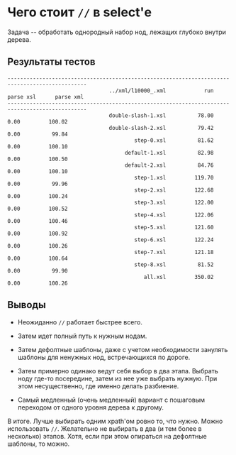Чего стоит `//` в select'е
==========================

Задача -- обработать однородный набор нод, лежащих глубоко внутри дерева.

Результаты тестов
-----------------

    -----------------------------------------------------------------------------------------------
                                    ../xml/l10000_.xml            run      parse xsl      parse xml
    -----------------------------------------------------------------------------------------------
                                    double-slash-1.xsl          78.00           0.00         100.02
                                    double-slash-2.xsl          79.42           0.00          99.84
                                            step-0.xsl          81.62           0.00         100.10
                                         default-1.xsl          82.98           0.00         100.50
                                         default-2.xsl          84.76           0.00         100.10
                                            step-1.xsl         119.70           0.00          99.96
                                            step-2.xsl         122.68           0.00         100.24
                                            step-3.xsl         122.00           0.00         100.52
                                            step-4.xsl         122.06           0.00         100.46
                                            step-5.xsl         121.60           0.00         100.92
                                            step-6.xsl         122.24           0.00         100.26
                                            step-7.xsl         121.18           0.00         100.64
                                            step-8.xsl          81.52           0.00          99.90
                                               all.xsl         350.02           0.00         100.26


Выводы
------

*   Неожиданно `//` работает быстрее всего.

*   Затем идет полный путь к нужным нодам.

*   Затем дефолтные шаблоны, даже с учетом необходимости занулять шаблоны для ненужных нод,
    встречающихся по дороге.

*   Затем примерно одинако ведут себя выбор в два этапа. Выбрать ноду где-то посередине,
    затем из нее уже выбрать нужную. При этом несущественно, где именно делать разбиение.

*   Самый медленный (очень медленный) вариант с пошаговым переходом от одного уровня дерева к другому.

В итоге. Лучше выбирать одним xpath'ом ровно то, что нужно. Можно использовать `//`.
Желательно не выбирать в два (и тем более в несколько) этапов.
Хотя, если при этом опираться на дефолтные шаблоны, то можно.

